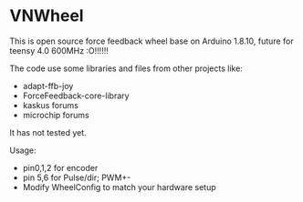 # VNWheel
This is open source force feedback wheel base on Arduino 1.8.10, future for teensy 4.0 600MHz :O!!!!!!

The code use some libraries and files from other projects like:
- adapt-ffb-joy 
- ForceFeedback-core-library
- kaskus forums
- microchip forums

It has not tested yet.

Usage:
- pin0,1,2 for encoder
- pin 5,6 for Pulse/dir; PWM+-
- Modify WheelConfig to match your hardware setup

